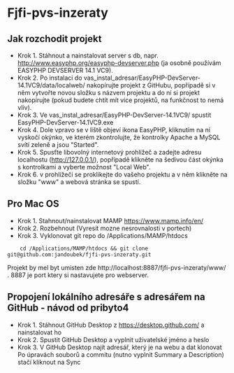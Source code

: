 # Fjfi-pvs-inzeraty

## Jak rozchodit projekt

- Krok 1. Stáhnout a nainstalovat server s db, napr. http://www.easyphp.org/easyphp-devserver.php (ja osobně používám EASYPHP DEVSERVER 14.1 VC9).
- Krok 2. Po instalaci do vas_instal_adresar/EasyPHP-DevServer-14.1VC9/data/localweb/ nakopírujte projekt z GitHubu, popřípadě si v něm vytvořte novou složku s názvem projektu a do ní si projekt nakopírujte (pokud budete chtít mít více projektů, na funkčnost to nemá vliv).
- Krok 3. Ve vas_instal_adresar/EasyPHP-DevServer-14.1VC9/ spustit EasyPHP-DevServer-14.1VC9.exe
- Krok 4. Dole vpravo se v liště objeví ikona EasyPHP, kliknutím na ní vyskočí okýnko, ve kterém zkontrolujte, že kontrolky Apache a MySQL svítí zeleně a jsou "Started".
- Krok 5. Spusťte libovolný internetový prohlížeč a zadejte adresu localhostu (http://127.0.0.1/), popřípadě klikněte na šedivou část okýnka s kontrolkami a vyberte možnost "Local Web".
- Krok 6. v prohlížeči se proklikejte do vašeho projektu a v něm klikněte na složku "www" a webová stránka se spustí.
 
## Pro Mac OS
- Krok 1. Stahnout/nainstalovat MAMP https://www.mamp.info/en/
- Krok 2. Rozbehnout (Vyresit mozne nesrovnalosti v portech)
- Krok 3. Vyklonovat git repo do /Applications/MAMP/htdocs
```
    cd /Applications/MAMP/htdocs && git clone git@github.com:jandoubek/fjfi-pvs-inzeraty.git
```

Projekt by mel byt umisten zde http://localhost:8887/fjfi-pvs-inzeraty/www/ . 8887 je port ktery si nastavujete pro webserver.

## Propojení lokálního adresáře s adresářem na GitHub - návod od pribyto4
- Krok 1. Stáhnout GitHub Desktop z https://desktop.github.com/ a nainstalovat ho
- Krok 2. Spustit GitHub Desktop a vyplnit uživatelské jméno a heslo
- Krok 3. V GitHub Desktop najít adresář, který je na webu a dat klonovat
Po úpravách souborů a commitu (nutno vyplnit Summary a Description) stačí kliknout na Sync
